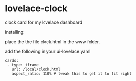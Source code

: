 # lovelace-clock
clock card for my lovelace dashboard



installing: 

place the the file clock.html in the www folder.

add the following in your ui-lovelace.yaml


    cards:
     - type: iframe
       url: /local/clock.html
       aspect_ratio: 110% # tweak this to get it to fit right
